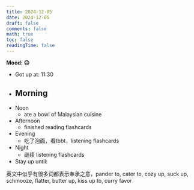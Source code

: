 ```yaml
---
title: 2024-12-05
date: 2024-12-05
draft: false
comments: false
math: true
toc: false
readingTime: false
---
```


**Mood: ☹️**

- Got up at: 11:30
- Morning
	- 
- Noon
	- ate a bowl of Malaysian cuisine
- Afternoon
	- finished reading flashcards
- Evening
	- 吃了泡面，看tbbt，listening flashcards
- Night
	- 继续 listening flashcards
- Stay up until: 

英文中似乎有很多词都表示奉承之意，pander to, cater to, cozy up, suck up, schmooze, flatter, butter up, kiss up to, curry favor
